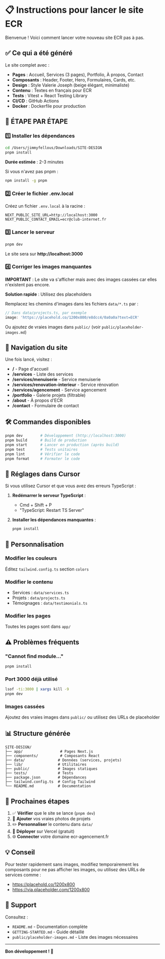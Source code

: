 # 📋 Instructions pour lancer le site ECR

Bienvenue ! Voici comment lancer votre nouveau site ECR pas à pas.

## ✅ Ce qui a été généré

Le site complet avec :
- **Pages** : Accueil, Services (3 pages), Portfolio, À propos, Contact
- **Composants** : Header, Footer, Hero, Formulaires, Cards, etc.
- **Design** : Style Valerie Joseph (beige élégant, minimaliste)
- **Contenu** : Textes en français pour ECR
- **Tests** : Vitest + React Testing Library
- **CI/CD** : GitHub Actions
- **Docker** : Dockerfile pour production

## 🚀 ÉTAPE PAR ÉTAPE

### 1️⃣ Installer les dépendances

```bash
cd /Users/jimmyfellous/Downloads/SITE-DESIGN
pnpm install
```

**Durée estimée** : 2-3 minutes

Si vous n'avez pas pnpm :
```bash
npm install -g pnpm
```

### 2️⃣ Créer le fichier .env.local

Créez un fichier `.env.local` à la racine :

```env
NEXT_PUBLIC_SITE_URL=http://localhost:3000
NEXT_PUBLIC_CONTACT_EMAIL=ecr@club-internet.fr
```

### 3️⃣ Lancer le serveur

```bash
pnpm dev
```

Le site sera sur **http://localhost:3000**

### 4️⃣ Corriger les images manquantes

**IMPORTANT** : Le site va s'afficher mais avec des images cassées car elles n'existent pas encore.

**Solution rapide** : Utilisez des placeholders

Remplacez les chemins d'images dans les fichiers `data/*.ts` par :
```typescript
// Dans data/projects.ts, par exemple
image: 'https://placehold.co/1200x800/e8dcc4/0a0a0a?text=ECR'
```

Ou ajoutez de vraies images dans `public/` (voir `public/placeholder-images.md`)

## 🎨 Navigation du site

Une fois lancé, visitez :

- **/** - Page d'accueil
- **/services** - Liste des services
- **/services/menuiserie** - Service menuiserie
- **/services/renovation-interieur** - Service rénovation
- **/services/agencement** - Service agencement
- **/portfolio** - Galerie projets (filtrable)
- **/about** - À propos d'ECR
- **/contact** - Formulaire de contact

## 🛠️ Commandes disponibles

```bash
pnpm dev        # Développement (http://localhost:3000)
pnpm build      # Build de production
pnpm start      # Lancer en production (après build)
pnpm test       # Tests unitaires
pnpm lint       # Vérifier le code
pnpm format     # Formater le code
```

## 🔧 Réglages dans Cursor

Si vous utilisez Cursor et que vous avez des erreurs TypeScript :

1. **Redémarrer le serveur TypeScript** : 
   - Cmd + Shift + P
   - "TypeScript: Restart TS Server"

2. **Installer les dépendances manquantes** :
   ```bash
   pnpm install
   ```

## 📝 Personnalisation

### Modifier les couleurs

Éditez `tailwind.config.ts` section `colors`

### Modifier le contenu

- Services : `data/services.ts`
- Projets : `data/projects.ts`
- Témoignages : `data/testimonials.ts`

### Modifier les pages

Toutes les pages sont dans `app/`

## ⚠️ Problèmes fréquents

### "Cannot find module..."
```bash
pnpm install
```

### Port 3000 déjà utilisé
```bash
lsof -ti:3000 | xargs kill -9
pnpm dev
```

### Images cassées
Ajoutez des vraies images dans `public/` ou utilisez des URLs de placeholder

## 📊 Structure générée

```
SITE-DESIGN/
├── app/                 # Pages Next.js
├── components/          # Composants React
├── data/               # Données (services, projets)
├── lib/                # Utilitaires
├── public/             # Images statiques
├── tests/              # Tests
├── package.json        # Dépendances
├── tailwind.config.ts  # Config Tailwind
└── README.md           # Documentation
```

## 🎯 Prochaines étapes

1. ✅ **Vérifier** que le site se lance (`pnpm dev`)
2. 📸 **Ajouter** vos vraies photos de projets
3. ✏️ **Personnaliser** le contenu dans `data/`
4. 🚀 **Déployer** sur Vercel (gratuit)
5. 🌐 **Connecter** votre domaine ecr-agencement.fr

## 💡 Conseil

Pour tester rapidement sans images, modifiez temporairement les composants pour ne pas afficher les images, ou utilisez des URLs de services comme :
- https://placehold.co/1200x800
- https://via.placeholder.com/1200x800

## 📧 Support

Consultez :
- `README.md` - Documentation complète
- `GETTING-STARTED.md` - Guide détaillé
- `public/placeholder-images.md` - Liste des images nécessaires

---

**Bon développement ! 🎨**

